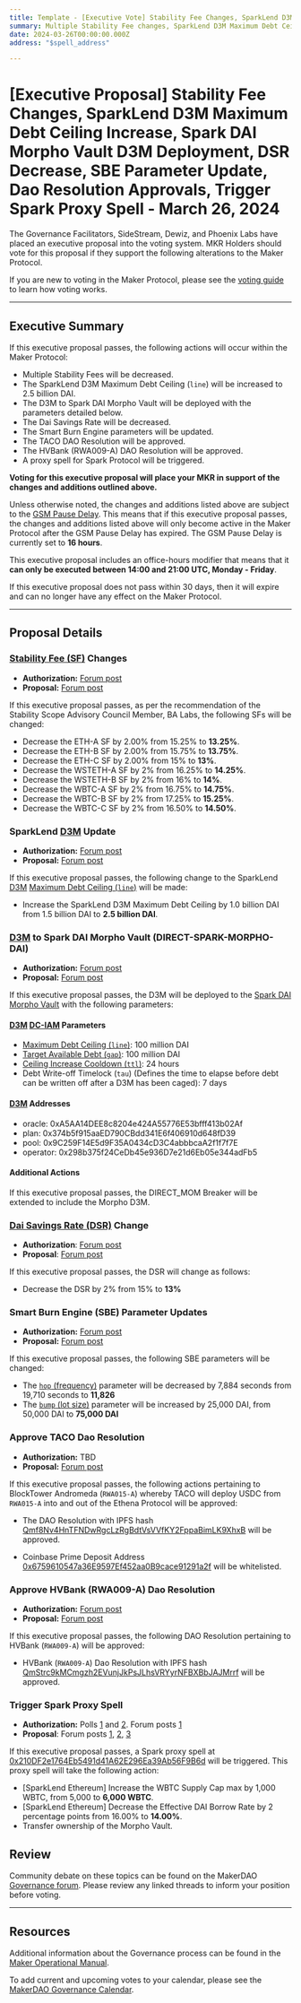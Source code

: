 ```yaml
---
title: Template - [Executive Vote] Stability Fee Changes, SparkLend D3M Maximum Debt Ceiling Increase, Spark DAI Morpho Vault D3M Deployment, DSR Decrease, SBE Parameter Update, Dao Resolution Approvals, Trigger Spark Proxy Spell - March 26, 2024
summary: Multiple Stability Fee changes, SparkLend D3M Maximum Debt Ceiling Increase, Spark DAI Morpho Vault D3M deployment, Dai Savings Rate decrease, Smart Burn Engine parameter update, TECO Dao Resolution approval, HVBank Dao Resolution approval, trigger Spark Proxy Spell.
date: 2024-03-26T00:00:00.000Z
address: "$spell_address"

---
```

# [Executive Proposal] Stability Fee Changes, SparkLend D3M Maximum Debt Ceiling Increase, Spark DAI Morpho Vault D3M Deployment, DSR Decrease, SBE Parameter Update, Dao Resolution Approvals, Trigger Spark Proxy Spell - March 26, 2024

The Governance Facilitators, SideStream, Dewiz, and Phoenix Labs have placed an executive proposal into the voting system. MKR Holders should vote for this proposal if they support the following alterations to the Maker Protocol.

If you are new to voting in the Maker Protocol, please see the [voting guide](https://manual.makerdao.com/governance/voting-in-makerdao/on-chain-governance) to learn how voting works.

---

## Executive Summary

If this executive proposal passes, the following actions will occur within the Maker Protocol:

- Multiple Stability Fees will be decreased.
- The SparkLend D3M Maximum Debt Ceiling (`line`) will be increased to 2.5 billion DAI.
- The D3M to Spark DAI Morpho Vault will be deployed with the parameters detailed below.
- The Dai Savings Rate will be decreased.
- The Smart Burn Engine parameters will be updated.
- The TACO DAO Resolution will be approved.
- The HVBank (RWA009-A) DAO Resolution will be approved.
- A proxy spell for Spark Protocol will be triggered.

**Voting for this executive proposal will place your MKR in support of the changes and additions outlined above.**

Unless otherwise noted, the changes and additions listed above are subject to the [GSM Pause Delay](https://manual.makerdao.com/parameter-index/core/param-gsm-pause-delay). This means that if this executive proposal passes, the changes and additions listed above will only become active in the Maker Protocol after the GSM Pause Delay has expired. The GSM Pause Delay is currently set to **16 hours**.

This executive proposal includes an office-hours modifier that means that it **can only be executed between 14:00 and 21:00 UTC, Monday - Friday**.

If this executive proposal does not pass within 30 days, then it will expire and can no longer have any effect on the Maker Protocol.

---

## Proposal Details

### [Stability Fee (SF)](https://mips.makerdao.com/mips/details/MIP104#14-3-1-3-stability-fee-sf-) Changes

- **Authorization:** [Forum post](https://forum.makerdao.com/t/stability-scope-parameter-changes-11-under-sta-article-3-3/23910/3)
- **Proposal:** [Forum post](https://forum.makerdao.com/t/stability-scope-parameter-changes-11-under-sta-article-3-3/23910)

If this executive proposal passes, as per the recommendation of the Stability Scope Advisory Council Member, BA Labs, the following SFs will be changed:

- Decrease the ETH-A SF by 2.00% from 15.25% to **13.25%**.
- Decrease the ETH-B SF by 2.00% from 15.75% to **13.75%**.
- Decrease the ETH-C SF by 2.00% from 15% to **13%**.
- Decrease the WSTETH-A SF by 2% from 16.25% to **14.25%**.
- Decrease the WSTETH-B SF by 2% from 16% to **14%**.
- Decrease the WBTC-A SF by 2% from 16.75% to **14.75%**.
- Decrease the WBTC-B SF by 2% from 17.25% to **15.25%**.
- Decrease the WBTC-C SF by 2% from 16.50% to **14.50%**.

### SparkLend [D3M](https://manual.makerdao.com/module-index/module-dai-direct-deposit) Update

- **Authorization:** [Forum post](https://vote.makerdao.com/polling/QmVGDsvm)
- **Proposal:** [Forum post](http://forum.makerdao.com/t/mar-6-2024-proposed-changes-to-sparklend-for-upcoming-spell/23791)

If this executive proposal passes, the following change to the SparkLend [D3M](https://manual.makerdao.com/module-index/module-dai-direct-deposit) [Maximum Debt Ceiling (`line`)](https://manual.makerdao.com/module-index/module-dciam#maximum-debt-ceiling-line) will be made:

- Increase the SparkLend D3M Maximum Debt Ceiling by 1.0 billion DAI from 1.5 billion DAI to **2.5 billion DAI**.

### [D3M](https://manual.makerdao.com/module-index/module-dai-direct-deposit) to Spark DAI Morpho Vault (DIRECT-SPARK-MORPHO-DAI)

- **Authorization:** [Forum post](https://forum.makerdao.com/t/introduction-and-initial-parameters-for-ddm-overcollateralized-spark-metamorpho-ethena-vault/23925/5)
- **Proposal:** [Forum post](https://forum.makerdao.com/t/introduction-and-initial-parameters-for-ddm-overcollateralized-spark-metamorpho-ethena-vault/23925)

If this executive proposal passes, the D3M will be deployed to the [Spark DAI Morpho Vault](https://morpho.blockanalitica.com/metamorpho/vaults/0x73e65dbd630f90604062f6e02fab9138e713edd9) with the following parameters:

#### [D3M](https://manual.makerdao.com/module-index/module-dai-direct-deposit) [DC-IAM](https://manual.makerdao.com/module-index/module-dciam) Parameters

- [Maximum Debt Ceiling (`line`)](https://manual.makerdao.com/module-index/module-dciam#maximum-debt-ceiling-line): 100 million DAI
- [Target Available Debt (`gap`)](https://manual.makerdao.com/module-index/module-dciam#target-available-debt-gap): 100 million DAI
- [Ceiling Increase Cooldown (`ttl`)](https://manual.makerdao.com/module-index/module-dciam#ceiling-increase-cooldown-ttl): 24 hours
- Debt Write-off Timelock (`tau`) (Defines the time to elapse before debt can be written off after a D3M has been caged): 7 days

#### [D3M](https://manual.makerdao.com/module-index/module-dai-direct-deposit) Addresses

- oracle: 0xA5AA14DEE8c8204e424A55776E53bfff413b02Af
- plan: 0x374b5f915aaED790CBdd341E6f406910d648fD39
- pool: 0x9C259F14E5d9F35A0434cD3C4abbbcaA2f1f7f7E
- operator: 0x298b375f24CeDb45e936D7e21d6Eb05e344adFb5

#### Additional Actions

If this executive proposal passes, the DIRECT_MOM Breaker will be extended to include the Morpho D3M.

### [Dai Savings Rate (DSR)](https://manual.makerdao.com/parameter-index/core/param-dai-savings-rate) Change

- **Authorization**: [Forum post](https://forum.makerdao.com/t/stability-scope-parameter-changes-11-under-sta-article-3-3/23910/3)
- **Proposal**: [Forum post](https://forum.makerdao.com/t/stability-scope-parameter-changes-11-under-sta-article-3-3/23910)

If this executive proposal passes, the DSR will change as follows:

- Decrease the DSR by 2% from 15% to **13%**

### Smart Burn Engine (SBE) Parameter Updates

- **Authorization:** [Forum post](https://forum.makerdao.com/t/smart-burn-engine-the-rate-of-mkr-accumulation-reconfiguration-and-transaction-analysis-parameter-reconfiguration-update-6/23888/2)
- **Proposal:** [Forum post](https://forum.makerdao.com/t/smart-burn-engine-the-rate-of-mkr-accumulation-reconfiguration-and-transaction-analysis-parameter-reconfiguration-update-6/23888)

If this executive proposal passes, the following SBE parameters will be changed:

- The [`hop` (frequency)](https://mips.makerdao.com/mips/details/MIP104#9-1-3-1) parameter will be decreased by 7,884 seconds from 19,710 seconds to **11,826**
- The [`bump` (lot size)](https://mips.makerdao.com/mips/details/MIP104#9-1-3-3) parameter will be increased by 25,000 DAI, from 50,000 DAI to **75,000 DAI**

### Approve TACO Dao Resolution

- **Authorization:** TBD
- **Proposal:** [Forum post](https://forum.makerdao.com/t/project-ethena-proposal-enacting-dao-resolutions/23923)

If this executive proposal passes, the following actions pertaining to BlockTower Andromeda (`RWA015-A`) whereby TACO will deploy USDC from `RWA015-A` into and out of the Ethena Protocol will be approved:

- The DAO Resolution with IPFS hash [Qmf8Nv4HnTFNDwRgcLzRgBdtVsVVfKY2FppaBimLK9XhxB](https://gateway.pinata.cloud/ipfs/Qmf8Nv4HnTFNDwRgcLzRgBdtVsVVfKY2FppaBimLK9XhxB) will be approved.

- Coinbase Prime Deposit Address [0x6759610547a36E9597Ef452aa0B9cace91291a2f](https://etherscan.io/address/0x6759610547a36E9597Ef452aa0B9cace91291a2f) will be whitelisted.

### Approve HVBank (RWA009-A) Dao Resolution

- **Authorization:** [Forum post](http://forum.makerdao.com/t/huntingdon-valley-bank-transaction-documents-on-permaweb/16264/25)
- **Proposal:** [Forum post](https://forum.makerdao.com/t/huntingdon-valley-bank-transaction-documents-on-permaweb/16264/24)

If this executive proposal passes, the following DAO Resolution pertaining to HVBank (`RWA009-A`) will be approved:

- HVBank (`RWA009-A`) Dao Resolution with IPFS hash [QmStrc9kMCmgzh2EVunjJkPsJLhsVRYyrNFBXBbJAJMrrf](https://ipfs.io/ipfs/QmStrc9kMCmgzh2EVunjJkPsJLhsVRYyrNFBXBbJAJMrrf) will be approved.

### Trigger Spark Proxy Spell

- **Authorization:** Polls [1](https://vote.makerdao.com/polling/QmQAtb17) and [2](https://vote.makerdao.com/polling/QmYYoAMe). Forum posts [1](http://forum.makerdao.com/t/stability-scope-parameter-changes-11-under-sta-article-3-3/23910/3)
- **Proposal**: Forum posts [1](http://forum.makerdao.com/t/mar-6-2024-proposed-changes-to-sparklend-for-upcoming-spell/23791), [2](https://forum.makerdao.com/t/stability-scope-parameter-changes-11-under-sta-article-3-3/23910), [3](https://forum.makerdao.com/t/introduction-and-initial-parameters-for-ddm-overcollateralized-spark-metamorpho-ethena-vault/23925)

If this executive proposal passes, a Spark proxy spell at [0x210DF2e1764Eb5491d41A62E296Ea39Ab56F9B6d](https://etherscan.io/address/0x210DF2e1764Eb5491d41A62E296Ea39Ab56F9B6d) will be triggered. This proxy spell will take the following action:

- [SparkLend Ethereum] Increase the WBTC Supply Cap max by 1,000 WBTC, from 5,000 to **6,000 WBTC**.
- [SparkLend Ethereum] Decrease the Effective DAI Borrow Rate by 2 percentage points from 16.00% to **14.00%**.
- Transfer ownership of the Morpho Vault.

## Review

Community debate on these topics can be found on the MakerDAO [Governance forum](https://forum.makerdao.com/). Please review any linked threads to inform your position before voting.

---

## Resources

Additional information about the Governance process can be found in the [Maker Operational Manual](https://manual.makerdao.com).

To add current and upcoming votes to your calendar, please see the [MakerDAO Governance Calendar](https://manual.makerdao.com/makerdao/calendars/governance-calendar).
